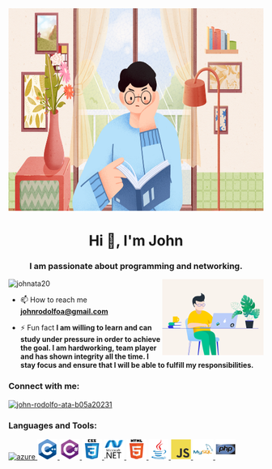 <img aligh="center" width="1350" height="400px" src="https://github.com/johnata20/johnata20/blob/main/Cream%20Sky%20Blue%20Green%20Illustrated%20Boy%20Studying%20Desktop%20Wallpaper.png"/>

<h1 align="center">Hi 👋, I'm John</h1>
<h3 align="center">I am passionate about programming and networking.</h3>
<img align="right" alt="Coding" width="200" src="https://github.com/johnata20/johnata20/blob/main/image_processing20210909-29286-dr58yz.gif">
<p align="left"> <img src="https://komarev.com/ghpvc/?username=johnata20&label=Profile%20views&color=0e75b6&style=flat" alt="johnata20" /> </p>

- 📫 How to reach me **johnrodolfoa@gmail.com**

- ⚡ Fun fact **I am willing to learn and can study under pressure in order to achieve the goal. I am hardworking, team player and has shown integrity all the time. I stay focus and ensure that I will be able to fulfill my responsibilities.**

<h3 align="left">Connect with me:</h3>
<p align="left">
<a href="https://linkedin.com/in/john-rodolfo-ata-b05a20231" target="blank"><img align="center" src="https://raw.githubusercontent.com/rahuldkjain/github-profile-readme-generator/master/src/images/icons/Social/linked-in-alt.svg" alt="john-rodolfo-ata-b05a20231" height="30" width="40" /></a>
</p>

<h3 align="left">Languages and Tools:</h3>
<p align="left"> <a href="https://azure.microsoft.com/en-in/" target="_blank" rel="noreferrer"> <img src="https://www.vectorlogo.zone/logos/microsoft_azure/microsoft_azure-icon.svg" alt="azure" width="40" height="40"/> </a> <a href="https://www.w3schools.com/cpp/" target="_blank" rel="noreferrer"> <img src="https://raw.githubusercontent.com/devicons/devicon/master/icons/cplusplus/cplusplus-original.svg" alt="cplusplus" width="40" height="40"/> </a> <a href="https://www.w3schools.com/cs/" target="_blank" rel="noreferrer"> <img src="https://raw.githubusercontent.com/devicons/devicon/master/icons/csharp/csharp-original.svg" alt="csharp" width="40" height="40"/> </a> <a href="https://www.w3schools.com/css/" target="_blank" rel="noreferrer"> <img src="https://raw.githubusercontent.com/devicons/devicon/master/icons/css3/css3-original-wordmark.svg" alt="css3" width="40" height="40"/> </a> <a href="https://dotnet.microsoft.com/" target="_blank" rel="noreferrer"> <img src="https://raw.githubusercontent.com/devicons/devicon/master/icons/dot-net/dot-net-original-wordmark.svg" alt="dotnet" width="40" height="40"/> </a> <a href="https://www.w3.org/html/" target="_blank" rel="noreferrer"> <img src="https://raw.githubusercontent.com/devicons/devicon/master/icons/html5/html5-original-wordmark.svg" alt="html5" width="40" height="40"/> </a> <a href="https://www.java.com" target="_blank" rel="noreferrer"> <img src="https://raw.githubusercontent.com/devicons/devicon/master/icons/java/java-original.svg" alt="java" width="40" height="40"/> </a> <a href="https://developer.mozilla.org/en-US/docs/Web/JavaScript" target="_blank" rel="noreferrer"> <img src="https://raw.githubusercontent.com/devicons/devicon/master/icons/javascript/javascript-original.svg" alt="javascript" width="40" height="40"/> </a> <a href="https://www.mysql.com/" target="_blank" rel="noreferrer"> <img src="https://raw.githubusercontent.com/devicons/devicon/master/icons/mysql/mysql-original-wordmark.svg" alt="mysql" width="40" height="40"/> </a> <a href="https://www.php.net" target="_blank" rel="noreferrer"> <img src="https://raw.githubusercontent.com/devicons/devicon/master/icons/php/php-original.svg" alt="php" width="40" height="40"/> </a> </p>
